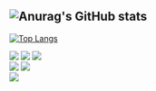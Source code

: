 ![Anurag's GitHub stats](https://github-readme-stats.vercel.app/api?username=Park-jun-seo&show_icons=true&theme=default)
----------------
[![Top Langs](https://github-readme-stats.vercel.app/api/top-langs/?username=Park-jun-seo&layout=compact)](https://github.com/Park-jun-seo/github-readme-stats)
<div align="left">
  <img src="https://img.shields.io/badge/Ubuntu_20.04LTS-E95420?style=for-the-badge&logo=Ubuntu&logoColor=white" />
  <img src="https://img.shields.io/badge/ROS_noetic-22314E?style=for-the-badge&logo=ros&logoColor=white" />
	<img src="https://img.shields.io/badge/Arduino-00979D?style=for-the-badge&logo=arduino&logoColor=white" />
</div>
<div align="left">
  <img src="https://img.shields.io/badge/Python-3776AB?style=for-the-badge&logo=Python&logoColor=white" />
  <img src="https://img.shields.io/badge/C++-00599C?style=for-the-badge&logo=C++&logoColor=white" />
</div>
</div>
<div align="left">
  <img src="https://img.shields.io/badge/Autodesk-0696D7?style=for-the-badge&logo=Autodesk&logoColor=white" />
</div>
